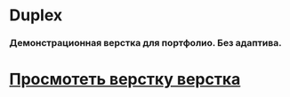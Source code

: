 # Duplex
### Демонстрационная верстка для портфолио. Без адаптива.
# [Просмотеть верстку верстка](https://garryvar.github.io/duplex.github.io/) 
